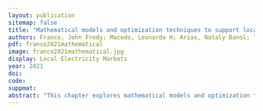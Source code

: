 ```yaml
---
layout: publication
sitemap: false
title: "Mathematical models and optimization techniques to support local electricity markets"
authors: Franco, John Fredy; Macedo, Leonardo H; Arias, Nataly Banol; Tabares, Alejandra; Romero, Rubén; Soares, João
pdf: franco2021mathematical
image: franco2021mathematical.jpg
display: Local Electricity Markets
year: 2021
doi: 
code: 
suppmat: 
abstract: "This chapter explores mathematical models and optimization techniques for supporting the development of local electricity markets."
---
```

